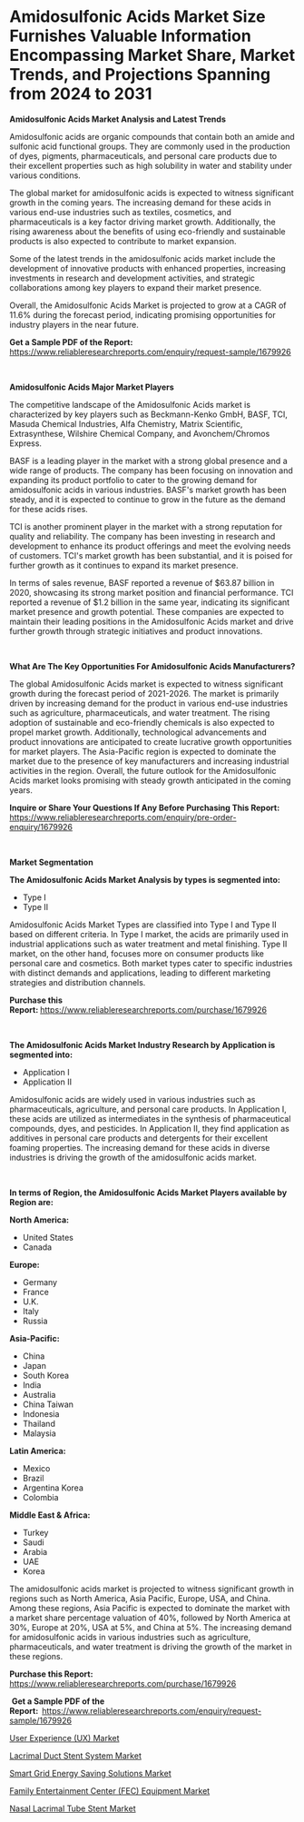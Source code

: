 <p><h1>Amidosulfonic Acids Market Size Furnishes Valuable Information Encompassing Market Share, Market Trends, and Projections Spanning from 2024 to 2031</h1></p><p><strong>Amidosulfonic Acids Market Analysis and Latest Trends</strong></p>
<p><p>Amidosulfonic acids are organic compounds that contain both an amide and sulfonic acid functional groups. They are commonly used in the production of dyes, pigments, pharmaceuticals, and personal care products due to their excellent properties such as high solubility in water and stability under various conditions.</p><p>The global market for amidosulfonic acids is expected to witness significant growth in the coming years. The increasing demand for these acids in various end-use industries such as textiles, cosmetics, and pharmaceuticals is a key factor driving market growth. Additionally, the rising awareness about the benefits of using eco-friendly and sustainable products is also expected to contribute to market expansion.</p><p>Some of the latest trends in the amidosulfonic acids market include the development of innovative products with enhanced properties, increasing investments in research and development activities, and strategic collaborations among key players to expand their market presence.</p><p>Overall, the Amidosulfonic Acids Market is projected to grow at a CAGR of 11.6% during the forecast period, indicating promising opportunities for industry players in the near future.</p></p>
<p><strong>Get a Sample PDF of the Report:&nbsp;</strong> <a href="https://www.reliableresearchreports.com/enquiry/request-sample/1679926">https://www.reliableresearchreports.com/enquiry/request-sample/1679926</a></p>
<p>&nbsp;</p>
<p><strong>Amidosulfonic Acids Major Market Players</strong></p>
<p><p>The competitive landscape of the Amidosulfonic Acids market is characterized by key players such as Beckmann-Kenko GmbH, BASF, TCI, Masuda Chemical Industries, Alfa Chemistry, Matrix Scientific, Extrasynthese, Wilshire Chemical Company, and Avonchem/Chromos Express. </p><p>BASF is a leading player in the market with a strong global presence and a wide range of products. The company has been focusing on innovation and expanding its product portfolio to cater to the growing demand for amidosulfonic acids in various industries. BASF's market growth has been steady, and it is expected to continue to grow in the future as the demand for these acids rises.</p><p>TCI is another prominent player in the market with a strong reputation for quality and reliability. The company has been investing in research and development to enhance its product offerings and meet the evolving needs of customers. TCI's market growth has been substantial, and it is poised for further growth as it continues to expand its market presence.</p><p>In terms of sales revenue, BASF reported a revenue of $63.87 billion in 2020, showcasing its strong market position and financial performance. TCI reported a revenue of $1.2 billion in the same year, indicating its significant market presence and growth potential. These companies are expected to maintain their leading positions in the Amidosulfonic Acids market and drive further growth through strategic initiatives and product innovations.</p></p>
<p>&nbsp;</p>
<p><strong>What Are The Key Opportunities For Amidosulfonic Acids Manufacturers?</strong></p>
<p><p>The global Amidosulfonic Acids market is expected to witness significant growth during the forecast period of 2021-2026. The market is primarily driven by increasing demand for the product in various end-use industries such as agriculture, pharmaceuticals, and water treatment. The rising adoption of sustainable and eco-friendly chemicals is also expected to propel market growth. Additionally, technological advancements and product innovations are anticipated to create lucrative growth opportunities for market players. The Asia-Pacific region is expected to dominate the market due to the presence of key manufacturers and increasing industrial activities in the region. Overall, the future outlook for the Amidosulfonic Acids market looks promising with steady growth anticipated in the coming years.</p></p>
<p><strong>Inquire or Share Your Questions If Any Before Purchasing This Report:</strong> <a href="https://www.reliableresearchreports.com/enquiry/pre-order-enquiry/1679926">https://www.reliableresearchreports.com/enquiry/pre-order-enquiry/1679926</a></p>
<p>&nbsp;</p>
<p><strong>Market Segmentation</strong></p>
<p><strong>The Amidosulfonic Acids Market Analysis by types is segmented into:</strong></p>
<p><ul><li>Type I</li><li>Type II</li></ul></p>
<p><p>Amidosulfonic Acids Market Types are classified into Type I and Type II based on different criteria. In Type I market, the acids are primarily used in industrial applications such as water treatment and metal finishing. Type II market, on the other hand, focuses more on consumer products like personal care and cosmetics. Both market types cater to specific industries with distinct demands and applications, leading to different marketing strategies and distribution channels.</p></p>
<p><strong>Purchase this Report:&nbsp;</strong><a href="https://www.reliableresearchreports.com/purchase/1679926">https://www.reliableresearchreports.com/purchase/1679926</a></p>
<p>&nbsp;</p>
<p><strong>The Amidosulfonic Acids Market Industry Research by Application is segmented into:</strong></p>
<p><ul><li>Application I</li><li>Application II</li></ul></p>
<p><p>Amidosulfonic acids are widely used in various industries such as pharmaceuticals, agriculture, and personal care products. In Application I, these acids are utilized as intermediates in the synthesis of pharmaceutical compounds, dyes, and pesticides. In Application II, they find application as additives in personal care products and detergents for their excellent foaming properties. The increasing demand for these acids in diverse industries is driving the growth of the amidosulfonic acids market.</p></p>
<p>&nbsp;</p>
<p><strong>In terms of Region, the Amidosulfonic Acids Market Players available by Region are:</strong></p>
<p>
    <p> <strong> North America: </strong>
        <ul>
            <li>United States</li>
            <li>Canada</li>
        </ul>
        </p> 
    <p> <strong> Europe: </strong>
        <ul>
            <li>Germany</li>
            <li>France</li>
            <li>U.K.</li>
            <li>Italy</li>
            <li>Russia</li>
        </ul>
        </p> 
    <p> <strong> Asia-Pacific: </strong>
        <ul>
            <li>China</li>
            <li>Japan</li>
            <li>South Korea</li>
            <li>India</li>
            <li>Australia</li>
            <li>China Taiwan</li>
            <li>Indonesia</li>
            <li>Thailand</li>
            <li>Malaysia</li>
        </ul>
        </p> 
    <p> <strong> Latin America: </strong>
        <ul>
            <li>Mexico</li>
            <li>Brazil</li>
            <li>Argentina Korea</li>
            <li>Colombia</li>
        </ul>
        </p> 
    <p> <strong> Middle East & Africa: </strong>
        <ul>
            <li>Turkey</li>
            <li>Saudi</li>
            <li>Arabia</li>
            <li>UAE</li>
            <li>Korea</li>
        </ul>
    </p>
    </p>
<p><p>The amidosulfonic acids market is projected to witness significant growth in regions such as North America, Asia Pacific, Europe, USA, and China. Among these regions, Asia Pacific is expected to dominate the market with a market share percentage valuation of 40%, followed by North America at 30%, Europe at 20%, USA at 5%, and China at 5%. The increasing demand for amidosulfonic acids in various industries such as agriculture, pharmaceuticals, and water treatment is driving the growth of the market in these regions.</p></p>
<p><strong>Purchase this Report: </strong><a href="https://www.reliableresearchreports.com/purchase/1679926">https://www.reliableresearchreports.com/purchase/1679926</a></p>
<p>&nbsp;<strong>Get a Sample PDF of the Report:&nbsp;&nbsp;</strong><a href="https://www.reliableresearchreports.com/enquiry/request-sample/1679926">https://www.reliableresearchreports.com/enquiry/request-sample/1679926</a></p>
<p><strong></strong></p>
<p><p><a href="https://medium.com/@justintaylor7556/user-experience-ux-market-analysis-and-sze-forecasted-for-period-from-2024-to-2031-f7574bfdf2a6">User Experience (UX) Market</a></p><p><a href="https://github.com/khayangel/Market-Research-Report-List-2/blob/main/lacrimal-duct-stent-system-market.md">Lacrimal Duct Stent System Market</a></p><p><a href="https://medium.com/@suepaterson547/smart-grid-energy-saving-solutions-market-size-reveals-the-best-marketing-channels-in-global-50c6e8f7c826">Smart Grid Energy Saving Solutions Market</a></p><p><a href="https://medium.com/@justintaylor7556/family-entertainment-center-fec-equipment-market-outlook-industry-overview-and-forecast-2024-to-10ce66368db4">Family Entertainment Center (FEC) Equipment Market</a></p><p><a href="https://github.com/YashRP12/Market-Research-Report-List-3/blob/main/nasal-lacrimal-tube-stent-market.md">Nasal Lacrimal Tube Stent Market</a></p></p>